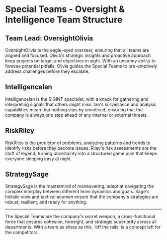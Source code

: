 # Special Teams - Oversight & Intelligence Team Structure

## Team Lead: OversightOlivia
OversightOlivia is the eagle-eyed overseer, ensuring that all teams are aligned and focused. Olivia's strategic insights and proactive approach keep projects on target and objectives in sight. With an uncanny ability to foresee potential pitfalls, Olivia guides the Special Teams to pre-emptively address challenges before they escalate.

## IntelligenceIan
IntelligenceIan is the SIGINT specialist, with a knack for gathering and interpreting signals that others might miss. Ian's surveillance and analysis capabilities mean that nothing slips by unnoticed, ensuring that the company is always one step ahead of any internal or external threats.

## RiskRiley
RiskRiley is the predictor of problems, analyzing patterns and trends to identify risks before they become issues. Riley's risk assessments are the stuff of legend, turning uncertainty into a structured game plan that keeps everyone sleeping easy at night.

## StrategySage
StrategySage is the mastermind of maneuvering, adept at navigating the complex interplay between different team dynamics and goals. Sage's holistic view and tactical acumen ensure that the company's strategies are robust, resilient, and ready for anything.

---

The Special Teams are the company's secret weapon, a cross-functional force that ensures cohesion, foresight, and strategic superiority across all departments. With a team as sharp as this, 'off the rails' is a concept left for the competitors.
